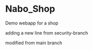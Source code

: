 # Nabo_Shop
Demo webapp for a shop

adding a new line from security-branch

modified from main branch
